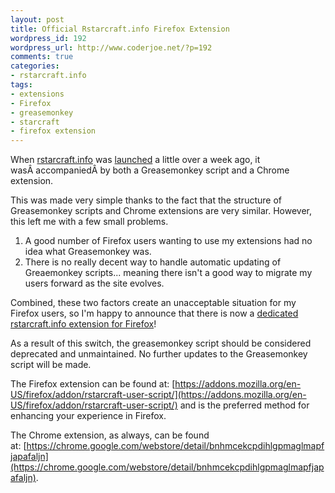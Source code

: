 ```yaml
--- 
layout: post
title: Official Rstarcraft.info Firefox Extension
wordpress_id: 192
wordpress_url: http://www.coderjoe.net/?p=192
comments: true
categories: 
- rstarcraft.info
tags: 
- extensions
- Firefox
- greasemonkey
- starcraft
- firefox extension
---
```


When [rstarcraft.info](http://rstarcraft.info "rstarcraft.info") was [launched](/archive/2011/03/23/rstarcraft_info_beta_launch/ "launched") a little over a week ago, it wasÂ accompaniedÂ by both a Greasemonkey script and a Chrome extension. 

This was made very simple thanks to the fact that the structure of Greasemonkey scripts and Chrome extensions are very similar. However, this left me with a few small problems.

1. A good number of Firefox users wanting to use my extensions had no idea what Greasemonkey was.
2. There is no really decent way to handle automatic updating of Greaemonkey scripts... meaning there isn't a good way to migrate my users forward as the site evolves.

Combined, these two factors create an unacceptable situation for my Firefox users, so I'm happy to announce that there is now a [dedicated rstarcraft.info extension for Firefox](https://addons.mozilla.org/en-US/firefox/addon/rstarcraft-user-script/ "dedicated rstarcraft.info extension for Firefox")!

As a result of this switch, the greasemonkey script should be considered deprecated and unmaintained. No further updates to the Greasemonkey script will be made. 

The Firefox extension can be found at: [https://addons.mozilla.org/en-US/firefox/addon/rstarcraft-user-script/](https://addons.mozilla.org/en-US/firefox/addon/rstarcraft-user-script/) and is the preferred method for enhancing your experience in Firefox.

The Chrome extension, as always, can be found at: [https://chrome.google.com/webstore/detail/bnhmcekcpdihlgpmaglmapfjapafaljn](https://chrome.google.com/webstore/detail/bnhmcekcpdihlgpmaglmapfjapafaljn).
